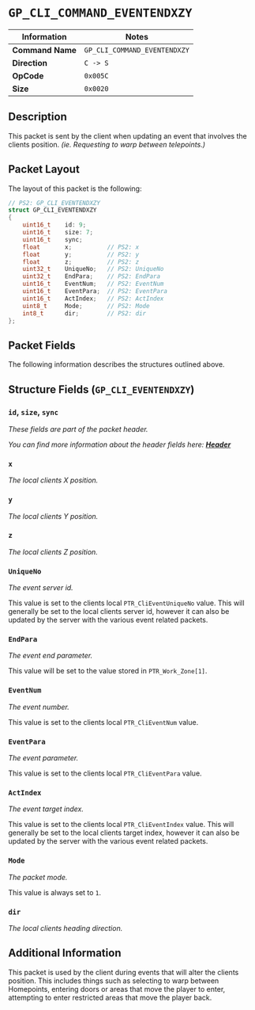 # `GP_CLI_COMMAND_EVENTENDXZY`

| Information               | Notes |
|---                        |---    |
| **Command Name**          | `GP_CLI_COMMAND_EVENTENDXZY` |
| **Direction**             | `C -> S` |
| **OpCode**                | `0x005C` |
| **Size**                  | `0x0020` |

## Description

This packet is sent by the client when updating an event that involves the clients position. _(ie. Requesting to warp between telepoints.)_

## Packet Layout

The layout of this packet is the following:

```cpp
// PS2: GP_CLI_EVENTENDXZY
struct GP_CLI_EVENTENDXZY
{
    uint16_t    id: 9;
    uint16_t    size: 7;
    uint16_t    sync;
    float       x;          // PS2: x
    float       y;          // PS2: y
    float       z;          // PS2: z
    uint32_t    UniqueNo;   // PS2: UniqueNo
    uint32_t    EndPara;    // PS2: EndPara
    uint16_t    EventNum;   // PS2: EventNum
    uint16_t    EventPara;  // PS2: EventPara
    uint16_t    ActIndex;   // PS2: ActIndex
    uint8_t     Mode;       // PS2: Mode
    int8_t      dir;        // PS2: dir
};
```

## Packet Fields

The following information describes the structures outlined above.

## Structure Fields (`GP_CLI_EVENTENDXZY`)

### `id`, `size`, `sync`

_These fields are part of the packet header._

_You can find more information about the header fields here: [**Header**](/world/HEADER.md)_

### `x`

_The local clients X position._

### `y`

_The local clients Y position._

### `z`

_The local clients Z position._

### `UniqueNo`

_The event server id._

This value is set to the clients local `PTR_CliEventUniqueNo` value. This will generally be set to the local clients server id, however it can also be updated by the server with the various event related packets.

### `EndPara`

_The event end parameter._

This value will be set to the value stored in `PTR_Work_Zone[1]`.

### `EventNum`

_The event number._

This value is set to the clients local `PTR_CliEventNum` value.

### `EventPara`

_The event parameter._

This value is set to the clients local `PTR_CliEventPara` value.

### `ActIndex`

_The event target index._

This value is set to the clients local `PTR_CliEventIndex` value. This will generally be set to the local clients target index, however it can also be updated by the server with the various event related packets.

### `Mode`

_The packet mode._

This value is always set to `1`.

### `dir`

_The local clients heading direction._

## Additional Information

This packet is used by the client during events that will alter the clients position. This includes things such as selecting to warp between Homepoints, entering doors or areas that move the player to enter, attempting to enter restricted areas that move the player back.

